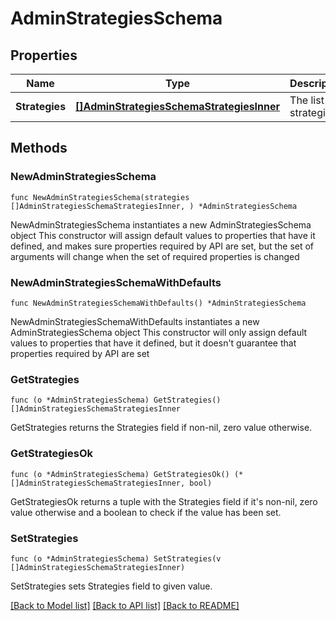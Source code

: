 # AdminStrategiesSchema

## Properties

Name | Type | Description | Notes
------------ | ------------- | ------------- | -------------
**Strategies** | [**[]AdminStrategiesSchemaStrategiesInner**](AdminStrategiesSchemaStrategiesInner.md) | The list of strategies | 

## Methods

### NewAdminStrategiesSchema

`func NewAdminStrategiesSchema(strategies []AdminStrategiesSchemaStrategiesInner, ) *AdminStrategiesSchema`

NewAdminStrategiesSchema instantiates a new AdminStrategiesSchema object
This constructor will assign default values to properties that have it defined,
and makes sure properties required by API are set, but the set of arguments
will change when the set of required properties is changed

### NewAdminStrategiesSchemaWithDefaults

`func NewAdminStrategiesSchemaWithDefaults() *AdminStrategiesSchema`

NewAdminStrategiesSchemaWithDefaults instantiates a new AdminStrategiesSchema object
This constructor will only assign default values to properties that have it defined,
but it doesn't guarantee that properties required by API are set

### GetStrategies

`func (o *AdminStrategiesSchema) GetStrategies() []AdminStrategiesSchemaStrategiesInner`

GetStrategies returns the Strategies field if non-nil, zero value otherwise.

### GetStrategiesOk

`func (o *AdminStrategiesSchema) GetStrategiesOk() (*[]AdminStrategiesSchemaStrategiesInner, bool)`

GetStrategiesOk returns a tuple with the Strategies field if it's non-nil, zero value otherwise
and a boolean to check if the value has been set.

### SetStrategies

`func (o *AdminStrategiesSchema) SetStrategies(v []AdminStrategiesSchemaStrategiesInner)`

SetStrategies sets Strategies field to given value.



[[Back to Model list]](../README.md#documentation-for-models) [[Back to API list]](../README.md#documentation-for-api-endpoints) [[Back to README]](../README.md)


